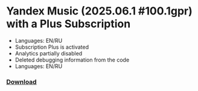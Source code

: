 # Yandex Music (2025.06.1 #100.1gpr) with a Plus Subscription

- Languages: EN/RU
- Subscription Plus is activated
- Analytics partially disabled
- Deleted debugging information from the code
- Languages: EN/RU

### [Download](https://github.com/notstnx/YMusic/releases/latest)

